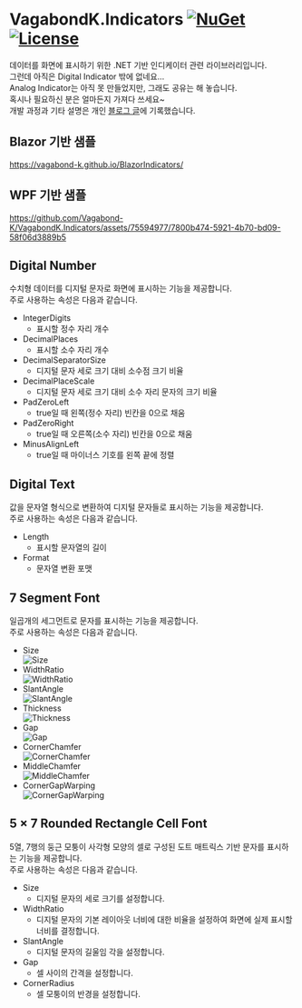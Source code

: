 # VagabondK.Indicators [![NuGet](https://img.shields.io/nuget/v/VagabondK.Indicators.svg)](https://www.nuget.org/packages/VagabondK.Indicators/) [![License](https://img.shields.io/badge/license-LGPL--2.1-blue.svg)](https://licenses.nuget.org/LGPL-2.1-only)
데이터를 화면에 표시하기 위한 .NET 기반 인디케이터 관련 라이브러리입니다.  
그런데 아직은 Digital Indicator 밖에 없네요...  
Analog Indicator는 아직 못 만들었지만, 그래도 공유는 해 놓습니다.  
혹시나 필요하신 분은 얼마든지 가져다 쓰세요~  
개발 과정과 기타 설명은 개인 [블로그 글](https://blog.naver.com/vagabond-k/223481454735)에 기록했습니다.

## Blazor 기반 샘플
https://vagabond-k.github.io/BlazorIndicators/
## WPF 기반 샘플
https://github.com/Vagabond-K/VagabondK.Indicators/assets/75594977/7800b474-5921-4b70-bd09-58f06d3889b5

## Digital Number
수치형 데이터를 디지털 문자로 화면에 표시하는 기능을 제공합니다.  
주로 사용하는 속성은 다음과 같습니다.
* IntegerDigits
    - 표시할 정수 자리 개수
* DecimalPlaces
    - 표시할 소수 자리 개수
* DecimalSeparatorSize
    - 디지털 문자 세로 크기 대비 소수점 크기 비율
* DecimalPlaceScale
    - 디지털 문자 세로 크기 대비 소수 자리 문자의 크기 비율
* PadZeroLeft
    - true일 때 왼쪽(정수 자리) 빈칸을 0으로 채움
* PadZeroRight
    - true일 때 오른쪽(소수 자리) 빈칸을 0으로 채움
* MinusAlignLeft
    - true일 때 마이너스 기호를 왼쪽 끝에 정렬

## Digital Text
값을 문자열 형식으로 변환하여 디지털 문자들로 표시하는 기능을 제공합니다.  
주로 사용하는 속성은 다음과 같습니다.
* Length
    - 표시할 문자열의 길이
* Format
    - 문자열 변환 포맷

## 7 Segment Font
일곱개의 세그먼트로 문자를 표시하는 기능을 제공합니다.  
주로 사용하는 속성은 다음과 같습니다.  
* Size  
![Size](https://github.com/Vagabond-K/VagabondK.Indicators/assets/75594977/cfa8ef76-d4c0-4442-8712-6d1291905015)
* WidthRatio  
![WidthRatio](https://github.com/Vagabond-K/VagabondK.Indicators/assets/75594977/5c02cba9-92ff-4368-8f07-ecc66884bdaa)  
* SlantAngle  
![SlantAngle](https://github.com/Vagabond-K/VagabondK.Indicators/assets/75594977/5efafac5-30a8-49b5-843e-42da2fe855d7)  
* Thickness  
![Thickness](https://github.com/Vagabond-K/VagabondK.Indicators/assets/75594977/cb143760-b060-4c9b-93af-447f3ce880f3)
* Gap  
![Gap](https://github.com/Vagabond-K/VagabondK.Indicators/assets/75594977/4e1b4d07-2b77-40ae-8d3d-c58023257d44)  
* CornerChamfer  
![CornerChamfer](https://github.com/Vagabond-K/VagabondK.Indicators/assets/75594977/535cbcbb-c4c2-41fc-bd35-b5d4cd371369)  
* MiddleChamfer  
![MiddleChamfer](https://github.com/Vagabond-K/VagabondK.Indicators/assets/75594977/92329b8b-9f79-4c2b-bacf-bc11989d9b3c)  
* CornerGapWarping  
![CornerGapWarping](https://github.com/Vagabond-K/VagabondK.Indicators/assets/75594977/fc64904a-56db-4562-a1d5-b1a01e659acb)  

## 5 × 7 Rounded Rectangle Cell Font
5열, 7행의 둥근 모퉁이 사각형 모양의 셀로 구성된 도트 매트릭스 기반 문자를 표시하는 기능을 제공합니다.  
주로 사용하는 속성은 다음과 같습니다.
* Size
    - 디지털 문자의 세로 크기를 설정합니다.
* WidthRatio
    - 디지털 문자의 기본 레이아웃 너비에 대한 비율을 설정하여 화면에 실제 표시할 너비를 결정합니다.
* SlantAngle
    - 디지털 문자의 길울임 각을 설정합니다.
* Gap
    - 셀 사이의 간격을 설정합니다.
* CornerRadius
    - 셀 모퉁이의 반경을 설정합니다.
